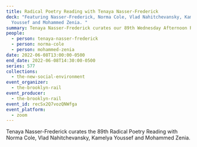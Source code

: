 ```yaml
---
title: Radical Poetry Reading with Tenaya Nasser-Frederick
deck: "Featuring Nasser-Frederick, Norma Cole, Vlad Nahitchevansky, Kamelya
  Youssef and Mohammed Zenia. "
summary: Tenaya Nasser-Frederick curates our 89th Wednesday Afternoon Reading Series.
people:
  - person: tenaya-nasser-frederick
  - person: norma-cole
  - person: mohammed-zenia
date: 2022-06-08T13:00:00-0500
end_date: 2022-06-08T14:30:00-0500
series: 577
collections:
  - the-new-social-environment
event_organizer:
  - the-brooklyn-rail
event_producer:
  - the-brooklyn-rail
event_id: recSx2Q7vozQNWfga
event_platform:
  - zoom
---
```

Tenaya Nasser-Frederick curates the 89th Radical Poetry Reading with Norma Cole, Vlad Nahitchevansky, Kamelya Youssef and Mohammed Zenia.